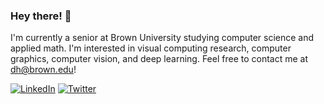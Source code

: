 ### Hey there! 👋
I'm currently a senior at Brown University studying computer science and applied math. I'm interested in visual computing research, computer graphics, computer vision, and deep learning. Feel free to contact me at dh@brown.edu!

[![LinkedIn](https://img.shields.io/badge/LinkedIn-%230077B5.svg?style=flat&logo=linkedin&logoColor=white)](https://linkedin.com/in/dylanhu7) [![Twitter](https://img.shields.io/badge/Twitter-%231DA1F2.svg?style=flat&logo=Twitter&logoColor=white)](https://twitter.com/dylanhu)
